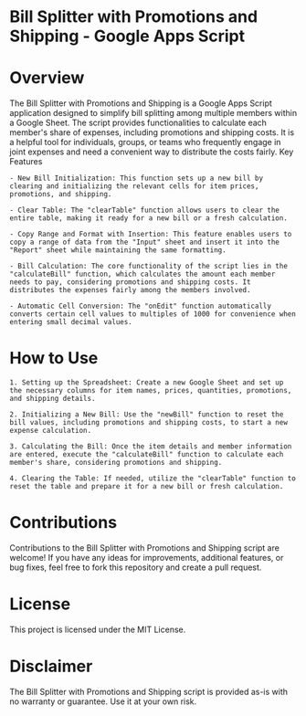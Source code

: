 # Bill Splitter with Promotions and Shipping - Google Apps Script

# Overview

The Bill Splitter with Promotions and Shipping is a Google Apps Script application designed to simplify bill splitting among multiple members within a Google Sheet. The script provides functionalities to calculate each member's share of expenses, including promotions and shipping costs. It is a helpful tool for individuals, groups, or teams who frequently engage in joint expenses and need a convenient way to distribute the costs fairly.
Key Features

    - New Bill Initialization: This function sets up a new bill by clearing and initializing the relevant cells for item prices, promotions, and shipping.

    - Clear Table: The "clearTable" function allows users to clear the entire table, making it ready for a new bill or a fresh calculation.

    - Copy Range and Format with Insertion: This feature enables users to copy a range of data from the "Input" sheet and insert it into the "Report" sheet while maintaining the same formatting.

    - Bill Calculation: The core functionality of the script lies in the "calculateBill" function, which calculates the amount each member needs to pay, considering promotions and shipping costs. It distributes the expenses fairly among the members involved.

    - Automatic Cell Conversion: The "onEdit" function automatically converts certain cell values to multiples of 1000 for convenience when entering small decimal values.

# How to Use

    1. Setting up the Spreadsheet: Create a new Google Sheet and set up the necessary columns for item names, prices, quantities, promotions, and shipping details.

    2. Initializing a New Bill: Use the "newBill" function to reset the bill values, including promotions and shipping costs, to start a new expense calculation.

    3. Calculating the Bill: Once the item details and member information are entered, execute the "calculateBill" function to calculate each member's share, considering promotions and shipping.

    4. Clearing the Table: If needed, utilize the "clearTable" function to reset the table and prepare it for a new bill or fresh calculation.

# Contributions

Contributions to the Bill Splitter with Promotions and Shipping script are welcome! If you have any ideas for improvements, additional features, or bug fixes, feel free to fork this repository and create a pull request.
# License

This project is licensed under the MIT License.

# Disclaimer

The Bill Splitter with Promotions and Shipping script is provided as-is with no warranty or guarantee. Use it at your own risk.
